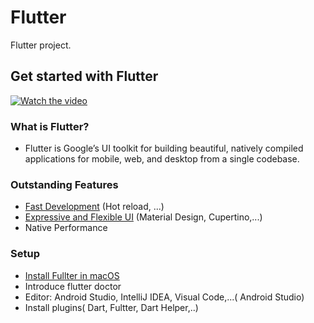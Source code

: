# Flutter

Flutter project.

## Get started with Flutter
[![Watch the video](https://i.imgur.com/H5SyZZu.png)](https://www.youtube.com/watch?v=fq4N0hgOWzU&feature=emb_logo)

### What **is** Flutter?
- Flutter is Google’s UI toolkit for building beautiful, natively compiled applications for mobile, web, and desktop from a single codebase.

### Outstanding Features
- [Fast Development](https://flutter.dev/docs/development/tools/hot-reload) (Hot reload, ...)
- [Expressive and Flexible UI](https://flutter.dev/docs/development/ui/widgets) (Material Design, Cupertino,...)
- Native Performance

### Setup 
- [Install Fullter in macOS](https://flutter.dev/docs/get-started/install/macos)
- Introduce flutter doctor
- Editor: Android Studio, IntelliJ IDEA, Visual Code,...( Android Studio)
- Install plugins( Dart, Fultter, Dart Helper,..)

###
